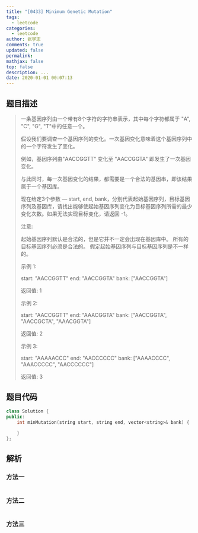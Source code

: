 ```yaml
---
title: "[0433] Minimum Genetic Mutation"
tags:
  - leetcode
categories:
  - leetcode
author: 张学志
comments: true
updated: false
permalink:
mathjax: false
top: false
description: ...
date: 2020-01-01 00:07:13
---
```


## 题目描述

> 一条基因序列由一个带有8个字符的字符串表示，其中每个字符都属于 "A", "C", "G", "T"中的任意一个。 
> 
> 假设我们要调查一个基因序列的变化。一次基因变化意味着这个基因序列中的一个字符发生了变化。 
> 
> 例如，基因序列由"AACCGGTT" 变化至 "AACCGGTA" 即发生了一次基因变化。 
> 
> 与此同时，每一次基因变化的结果，都需要是一个合法的基因串，即该结果属于一个基因库。 
> 
> 现在给定3个参数 — start, end, bank，分别代表起始基因序列，目标基因序列及基因库，请找出能够使起始基因序列变化为目标基因序列所需的最少变化次数。如果无法实现目标变化，请返回 -1。 
> 
> 注意: 
> 
> 
> 起始基因序列默认是合法的，但是它并不一定会出现在基因库中。 
> 所有的目标基因序列必须是合法的。 
> 假定起始基因序列与目标基因序列是不一样的。 
> 
> 
> 示例 1: 
> 
> 
> start: "AACCGGTT"
> end:   "AACCGGTA"
> bank: ["AACCGGTA"]
> 
> 返回值: 1
> 
> 
> 示例 2: 
> 
> 
> start: "AACCGGTT"
> end:   "AAACGGTA"
> bank: ["AACCGGTA", "AACCGCTA", "AAACGGTA"]
> 
> 返回值: 2
> 
> 
> 示例 3: 
> 
> 
> start: "AAAAACCC"
> end:   "AACCCCCC"
> bank: ["AAAACCCC", "AAACCCCC", "AACCCCCC"]
> 
> 返回值: 3
> 
> 

## 题目代码

```cpp
class Solution {
public:
    int minMutation(string start, string end, vector<string>& bank) {
        
    }
};
```

## 解析

### 方法一

```cpp

```

### 方法二

```cpp

```

### 方法三

```cpp

```

